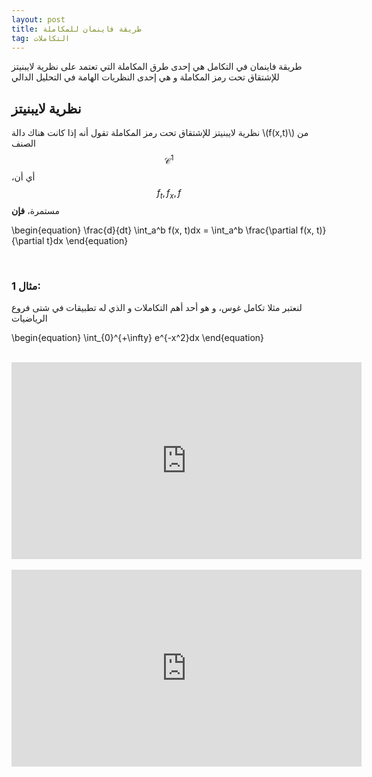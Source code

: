 ```yaml
---
layout: post
title: طريقة فاينمان للمكاملة
tag: التكاملات
---
```


طريقة فاينمان في التكامل هي إحدى طرق المكاملة التي تعتمد على نظرية لايبنيتز للإشتقاق تحت رمز المكاملة و هي إحدى النظريات الهامة في التحليل الدالي

## نظرية لايبنيتز

نظرية لايبنيتز للإشتقاق تحت رمز المكاملة تقول أنه إذا كانت هناك دالة \\(f(x,t)\\) من الصنف $$\mathcal{C}^1$$ ،أي أن $$f_t,f_x,f$$ مستمرة، <strong>  فإن</strong>

\begin{equation}
\frac{d}{dt} \int_a^b f(x, t)dx = \int_a^b \frac{\partial f(x, t)}{\partial t}dx
\end{equation}



<br>


### مثال 1:

لنعتبر مثلا تكامل غوس، و هو أحد أهم التكاملات و الذي له تطبيقات في شتى فروع الرياضيات

\begin{equation}
 \int_{0}^{+\infty} e^{-x^2}dx
\end{equation}

<br>

<iframe width="560" height="315" src="https://www.youtube.com/embed/AflQCAFtgnA?si=qY05VwxaO4-U-SSV" title="YouTube video player" frameborder="0" allow="accelerometer; autoplay; clipboard-write; encrypted-media; gyroscope; picture-in-picture; web-share" referrerpolicy="strict-origin-when-cross-origin" allowfullscreen></iframe>

<br>
<br>


<iframe width="560" height="315" src="https://www.youtube.com/embed/IKGiPwgSFrk?si=q-714VkDAWVHEcIj" title="YouTube video player" frameborder="0" allow="accelerometer; autoplay; clipboard-write; encrypted-media; gyroscope; picture-in-picture; web-share" referrerpolicy="strict-origin-when-cross-origin" allowfullscreen></iframe>

<br>
<br>


<script src="https://utteranc.es/client.js"
        repo="bachirmath/bachirmath.github.io"
        issue-term="pathname"
        theme="github-dark-orange"
        crossorigin="anonymous"
        async>
</script>

